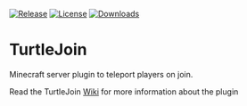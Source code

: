 [![Release](https://img.shields.io/github/v/release/Turtley12/TurtleJoin)](https://github.com/turtley12/TurtleJoin/releases)   [![License](https://img.shields.io/github/license/Turtley12/TurtleJoin)](https://github.com/Turtley12/TurtleJoin/blob/main/LICENSE)   [![Downloads](https://img.shields.io/github/downloads/Turtley12/TurtleJoin/total)](https://github.com/turtley12/TurtleJoin/releases)
# TurtleJoin
Minecraft server plugin to teleport players on join. 

Read the TurtleJoin [Wiki](https://github.com/turtley12/turtlejoin/wiki) for more information about the plugin
